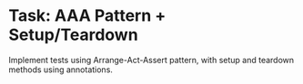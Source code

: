 # Task: AAA Pattern + Setup/Teardown

Implement tests using Arrange-Act-Assert pattern, with setup and teardown methods using annotations.
